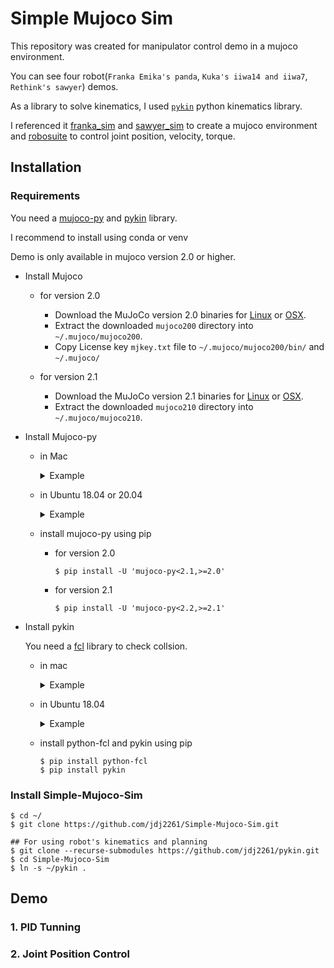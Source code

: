 # Simple Mujoco Sim

This repository was created for manipulator control demo in a mujoco environment.

You can see four robot(`Franka Emika's panda`, `Kuka's iiwa14 and iiwa7`, `Rethink's sawyer`) demos.

As a library to solve kinematics, I used [`pykin`](https://github.com/jdj2261/pykin) python kinematics library.

I referenced it [franka_sim](https://github.com/vikashplus/franka_sim) and [sawyer_sim](https://github.com/vikashplus/sawyer_sim) to create a mujoco environment 
and [robosuite](https://github.com/ARISE-Initiative/robosuite) to control joint position, velocity, torque.

## Installation

### Requirements

You need a [mujoco-py](https://github.com/openai/mujoco-py) and [pykin](https://github.com/jdj2261/pykin.git) library.

I recommend to install using conda or venv

Demo is only available in mujoco version 2.0 or higher.

- Install Mujoco

  - for version 2.0
    - Download the MuJoCo version 2.0 binaries for [Linux](https://roboti.us/download/mujoco200_linux.zip) or [OSX](https://roboti.us/download/mujoco200_macos.zip).
    - Extract the downloaded `mujoco200` directory into `~/.mujoco/mujoco200`.
    - Copy License key `mjkey.txt` file to `~/.mujoco/mujoco200/bin/` and `~/.mujoco/`

  - for version 2.1
    - Download the MuJoCo version 2.1 binaries for [Linux](https://mujoco.org/download/mujoco210-linux-x86_64.tar.gz) or [OSX](https://mujoco.org/download/mujoco210-macos-x86_64.tar.gz).
    - Extract the downloaded `mujoco210` directory into `~/.mujoco/mujoco210`.

- Install Mujoco-py

  - in Mac 

    <details>
      <summary>Example</summary>

    ~~~
    $ brew install llvm
    $ brew install boost
    $ brew install hdf5
    
    # Add this to your .bashrc or .zshrc:
    export PATH="/usr/local/opt/llvm/bin:$PATH"
    
    export CC="/usr/local/opt/llvm/bin/clang"
    export CXX="/usr/local/opt/llvm/bin/clang++"
    export CXX11="/usr/local/opt/llvm/bin/clang++"
    export CXX14="/usr/local/opt/llvm/bin/clang++"
    export CXX17="/usr/local/opt/llvm/bin/clang++"
    export CXX1X="/usr/local/opt/llvm/bin/clang++"
    
    export LDFLAGS="-L/usr/local/opt/llvm/lib"
    export CPPFLAGS="-I/usr/local/opt/llvm/include"
    ~~~

    </details>

  - in Ubuntu 18.04 or 20.04

    <details>
      <summary>Example</summary>

    ~~~
    $ sudo apt install -y libosmesa6-dev libgl1-mesa-glx libglfw3
    
    # Add this to your .bashrc:
    export LD_LIBRARY_PATH=${LD_LIBRARY_PATH}:$HOME/.mujoco/mujoco200/bin
    export LD_PRELOAD=/usr/lib/x86_64-linux-gnu/libGLEW.so
    ~~~

    </details>

  - install mujoco-py using pip

    - for version 2.0
    
      ~~~
      $ pip install -U 'mujoco-py<2.1,>=2.0'
      ~~~
    
    - for version 2.1
    
      ~~~
      $ pip install -U 'mujoco-py<2.2,>=2.1'
      ~~~
    
      

- Install pykin

  You need a [fcl](https://github.com/flexible-collision-library/fcl.git) library to check collsion.

  - in mac

    <details>
      <summary>Example</summary>

    ~~~
    # install octomap
    $ git clone https://github.com/OctoMap/octomap.git
    $ cd octomap
    $ mkdir build && cd build
    $ cmake ..
    $ make
    $ make install
    
    # install fcl
    $ git clone https://github.com/flexible-collision-library/fcl.git
    $ cd fcl
    $ git checkout 0.5.0
    $ mkdir build && cd build
    $ cmake ..
    $ make
    $ make install
    ~~~

    </details>

  - in Ubuntu 18.04

    <details>
      <summary>Example</summary>

    ~~~
    $ sudo apt install liboctomap-dev
    $ sudo apt install libfcl-dev
    ~~~

  - install python-fcl and pykin using pip

    ~~~
    $ pip install python-fcl
    $ pip install pykin
    ~~~

### Install Simple-Mujoco-Sim

~~~
$ cd ~/
$ git clone https://github.com/jdj2261/Simple-Mujoco-Sim.git

## For using robot's kinematics and planning
$ git clone --recurse-submodules https://github.com/jdj2261/pykin.git
$ cd Simple-Mujoco-Sim
$ ln -s ~/pykin . 
~~~

## Demo

### 1. PID Tunning



### 2. Joint Position Control
